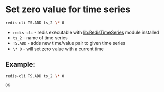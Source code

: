 # Set zero value for time series

```bash
redis-cli TS.ADD ts_2 \* 0
```

- `redis-cli` - redis executable with [lib:RedisTimeSeries](https://onelinerhub.com/redis-timeseries/how-to-install-redis-time-series) module installed
- `ts_2` - name of time series
- `TS.ADD` - adds new time/value pair to given time series
- `\* 0` - will set zero value with a current time

## Example: 
```bash
redis-cli TS.ADD ts_2 \* 0
```
```
OK
```

